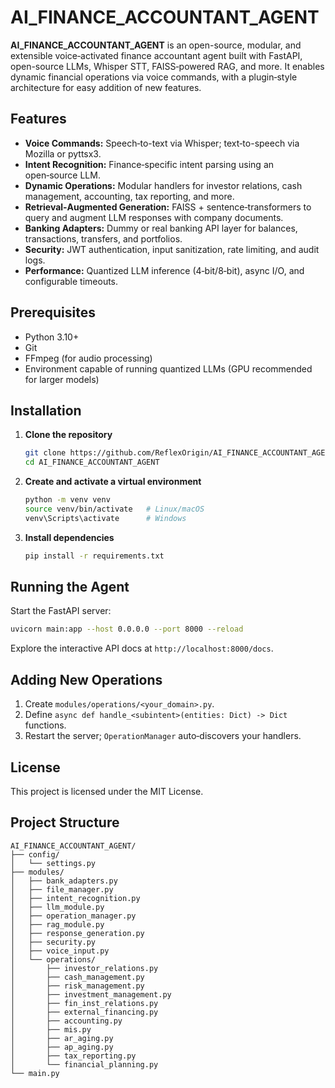 # AI_FINANCE_ACCOUNTANT_AGENT

**AI_FINANCE_ACCOUNTANT_AGENT** is an open-source, modular, and extensible voice‑activated finance accountant agent built with FastAPI, open-source LLMs, Whisper STT, FAISS‑powered RAG, and more. It enables dynamic financial operations via voice commands, with a plugin‑style architecture for easy addition of new features.

## Features

- **Voice Commands:** Speech‑to-text via Whisper; text‑to-speech via Mozilla or pyttsx3.
- **Intent Recognition:** Finance‑specific intent parsing using an open‑source LLM.
- **Dynamic Operations:** Modular handlers for investor relations, cash management, accounting, tax reporting, and more.
- **Retrieval‑Augmented Generation:** FAISS + sentence‑transformers to query and augment LLM responses with company documents.
- **Banking Adapters:** Dummy or real banking API layer for balances, transactions, transfers, and portfolios.
- **Security:** JWT authentication, input sanitization, rate limiting, and audit logs.
- **Performance:** Quantized LLM inference (4‑bit/8‑bit), async I/O, and configurable timeouts.

## Prerequisites

- Python 3.10+
- Git
- FFmpeg (for audio processing)
- Environment capable of running quantized LLMs (GPU recommended for larger models)

## Installation

1. **Clone the repository**
   ```bash
   git clone https://github.com/ReflexOrigin/AI_FINANCE_ACCOUNTANT_AGENT.git
   cd AI_FINANCE_ACCOUNTANT_AGENT
   ```
2. **Create and activate a virtual environment**
   ```bash
   python -m venv venv
   source venv/bin/activate   # Linux/macOS
   venv\Scripts\activate      # Windows
   ```
3. **Install dependencies**
   ```bash
   pip install -r requirements.txt
   ```

## Running the Agent

Start the FastAPI server:
```bash
uvicorn main:app --host 0.0.0.0 --port 8000 --reload
```

Explore the interactive API docs at `http://localhost:8000/docs`.

## Adding New Operations

1. Create `modules/operations/<your_domain>.py`.
2. Define `async def handle_<subintent>(entities: Dict) -> Dict` functions.
3. Restart the server; `OperationManager` auto‑discovers your handlers.


## License

This project is licensed under the MIT License.

## Project Structure

```
AI_FINANCE_ACCOUNTANT_AGENT/
├── config/
│   └── settings.py
├── modules/
│   ├── bank_adapters.py
│   ├── file_manager.py
│   ├── intent_recognition.py
│   ├── llm_module.py
│   ├── operation_manager.py
│   ├── rag_module.py
│   ├── response_generation.py
│   ├── security.py
│   ├── voice_input.py
│   └── operations/
│       ├── investor_relations.py
│       ├── cash_management.py
│       ├── risk_management.py
│       ├── investment_management.py
│       ├── fin_inst_relations.py
│       ├── external_financing.py
│       ├── accounting.py
│       ├── mis.py
│       ├── ar_aging.py
│       ├── ap_aging.py
│       ├── tax_reporting.py
│       └── financial_planning.py
└── main.py
```

